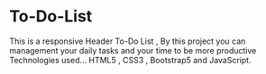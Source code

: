 # To-Do-List
This is a responsive Header To-Do List ,  By this project you can management your daily tasks and your time to be more productive  Technologies used... HTML5 , CSS3 , Bootstrap5 and JavaScript.
